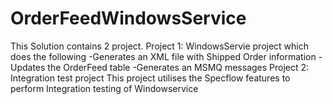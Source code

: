 OrderFeedWindowsService
=======================
This Solution contains 2 project.
Project 1:
WindowsServie project which does the following
-Generates an XML file with Shipped Order information
-Updates the OrderFeed table
-Generates an MSMQ messages
Project 2:
Integration test project
This project utilises the Specflow features to perform Integration testing of Windowservice 
